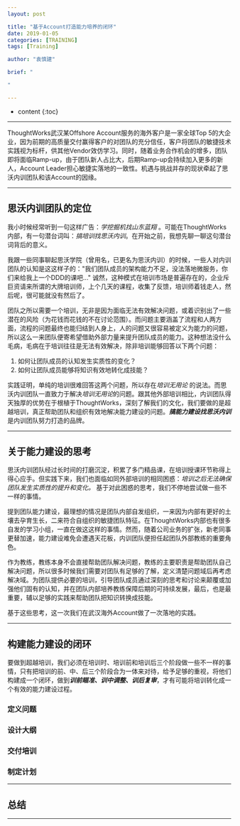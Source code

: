 ```yaml
---
layout: post

title: "基于Account打造能力培养的闭环"
date: 2019-01-05
categories: [TRAINING]
tags: [Training]

author: "袁慎建"

brief: "

"

---
```


* content
{:toc}

---

ThoughtWorks武汉某Offshore Account服务的海外客户是一家全球Top 5的大企业，因为前期的高质量交付赢得客户的对团队的充分信任，客户将团队的敏捷技术实践视为标杆，供其他Vendor效仿学习。同时，随着业务合作机会的增多，团队即将面临Ramp-up，由于团队新人占比大，后期Ramp-up会持续加入更多的新人，Account Leader担心敏捷实落地的一致性。机遇与挑战并存的现状牵起了思沃内训团队和该Account的因缘。

---

## 思沃内训团队的定位
我小时候经常听到一句这样广告：*学挖掘机找山东蓝翔* 。可能在ThoughtWorks内部，有一句潜台词叫：*搞培训找思沃内训*。在开始之前，我想先聊一聊这句潜台词背后的意义。

我跟一些同事聊起思沃学院（曾用名，已更名为思沃内训）的时候，一些人对内训团队的认知是这这样子的："我们团队成员的架构能力不足，没法落地微服务，你们来给我上一个DDD的课吧..." 诚然，这种模式在培训市场是普遍存在的，企业斥巨资请来所谓的大牌培训师，上个几天的课程，收集了反馈，培训师着钱走人，然后呢，很可能就没有然后了。

团队之所以需要一个培训，无非是因为面临无法有效解决问题，或着识别出了一些潜在的风险（为花钱而花钱的不在讨论范围）。而问题主要涵盖了流程和人两方面，流程的问题最终也能归结到人身上，人的问题又很容易被定义为能力的问题，所以这么一来团队便寄希望借助外部力量来提升团队成员的能力。这种想法没什么毛病，毛病在于培训往往是无法有效解决，除非培训能够回答以下两个问题：

1. 如何让团队成员的认知发生实质性的变化？
2. 如何让团队成员能够将知识有效地转化成技能？

实践证明，单纯的培训很难回答这两个问题，所以存在*培训无用论* 的说法。而思沃内训团队一直致力于解决*培训无用论*的问题。跟其他外部培训相比，内训团队得天独厚的优势在于根植于ThoughtWorks，深刻了解我们的文化，我们要做的是超越培训，真正帮助团队和组织有效地解决能力建设的问题。***搞能力建设找思沃内训*** 是内训团队努力打造的品牌。

---

## 关于能力建设的思考
思沃内训团队经过长时间的打磨沉淀，积累了多门精品课，在培训授课环节称得上得心应手。但实践下来，我们也面临如同外部培训的相同困惑：*培训之后无法确保团队发生实质性的提升和变化。* 基于对此困惑的思考，我们不停地尝试做一些不一样的事情。

提到团队能力建设，最理想的情况是团队内部自发组织，一来因为内部有更好的土壤去孕育生长，二来符合自组织的敏捷团队特征。在ThoughtWorks内部也有很多自发的学习小组，一直在做这这样的事情。然而，随着公司业务的扩张，新老同事更替加速，能力建设难免会遭遇天花板，内训团队便担任起团队外部教练的重要角色。

作为教练，教练本身不会直接帮助团队解决问题，教练的主要职责是帮助团队自己解决问题，所以很多时候我们需要对团队有足够的了解，定义清楚问题域后再考虑解决域。为团队提供必要的培训，引导团队成员通过深刻的思考和讨论来颠覆或加强他们固有的认知，并在团队内部培养教练保障后期的可持续发展，最后，也是最重要，辅以足够的实践来帮助团队把知识转换成技能。

基于这些思考，这一次我们在武汉海外Account做了一次落地的实践。

---

## 构建能力建设的闭环
要做到超越培训，我们必须在培训时、培训前和培训后三个阶段做一些不一样的事情，只有把培训的前、中、后三个阶段合为一体来对待，给予足够的重视，将他们构建成一个闭环，做到***训前瞄准、训中调整、训后复审***，才有可能将培训转化成一个有效的能力建设过程。


### 定义问题

### 设计大纲

### 交付培训

### 制定计划


---

## 总结


---






















